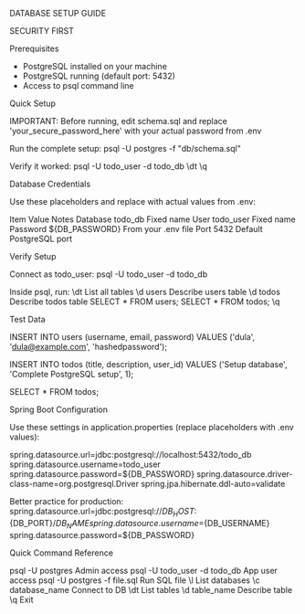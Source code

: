 DATABASE SETUP GUIDE

SECURITY FIRST





Prerequisites
- PostgreSQL installed on your machine
- PostgreSQL running (default port: 5432)
- Access to psql command line

Quick Setup

IMPORTANT: Before running, edit schema.sql and replace 'your_secure_password_here' with your actual password from .env

Run the complete setup:
psql -U postgres -f "db/schema.sql"

Verify it worked:
psql -U todo_user -d todo_db
\dt
\q

Database Credentials

Use these placeholders and replace with actual values from .env:

Item     Value                    Notes
Database todo_db                  Fixed name
User     todo_user                Fixed name  
Password ${DB_PASSWORD}           From your .env file
Port     5432                     Default PostgreSQL port


Verify Setup

Connect as todo_user:
psql -U todo_user -d todo_db

Inside psql, run:
\dt              List all tables
\d users         Describe users table
\d todos         Describe todos table
SELECT * FROM users;
SELECT * FROM todos;
\q

Test Data

INSERT INTO users (username, email, password)
VALUES ('dula', 'dula@example.com', 'hashedpassword');

INSERT INTO todos (title, description, user_id)
VALUES ('Setup database', 'Complete PostgreSQL setup', 1);

SELECT * FROM todos;

Spring Boot Configuration

Use these settings in application.properties (replace placeholders with .env values):

spring.datasource.url=jdbc:postgresql://localhost:5432/todo_db
spring.datasource.username=todo_user
spring.datasource.password=${DB_PASSWORD}
spring.datasource.driver-class-name=org.postgresql.Driver
spring.jpa.hibernate.ddl-auto=validate

Better practice for production:
spring.datasource.url=jdbc:postgresql://${DB_HOST}:${DB_PORT}/${DB_NAME}
spring.datasource.username=${DB_USERNAME}
spring.datasource.password=${DB_PASSWORD}

Quick Command Reference

psql -U postgres               Admin access
psql -U todo_user -d todo_db  App user access
psql -U postgres -f file.sql  Run SQL file
\l                            List databases
\c database_name              Connect to DB
\dt                           List tables
\d table_name                 Describe table
\q                            Exit